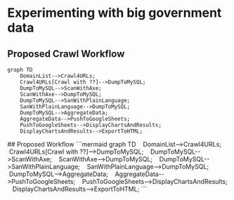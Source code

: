 # Experimenting with big government data

## Proposed Crawl Workflow

```mermaid
graph TD
    DomainList-->Crawl4URLs;
    Crawl4URLs[Crawl with ??]-->DumpToMySQL;
    DumpToMySQL-->ScanWithAxe;
    ScanWithAxe-->DumpToMySQL;
    DumpToMySQL-->SanWithPlainLanguage;
    SanWithPlainLanguage-->DumpToMySQL;
    DumpToMySQL-->AggregateData;
    AggregateData-->PushToGoogleSheets;
    PushToGoogleSheets-->DisplayChartsAndResults;
    DisplayChartsAndResults-->ExportToHTML;
```

\## Proposed Workflow \`\`\`mermaid graph TD    DomainList-->Crawl4URLs;    Crawl4URLs\[Crawl with ??\]-->DumpToMySQL;    DumpToMySQL-->ScanWithAxe;    ScanWithAxe-->DumpToMySQL;    DumpToMySQL-->SanWithPlainLanguage;    SanWithPlainLanguage-->DumpToMySQL;    DumpToMySQL-->AggregateData;    AggregateData-->PushToGoogleSheets;    PushToGoogleSheets-->DisplayChartsAndResults;    DisplayChartsAndResults-->ExportToHTML; \`\`\`
